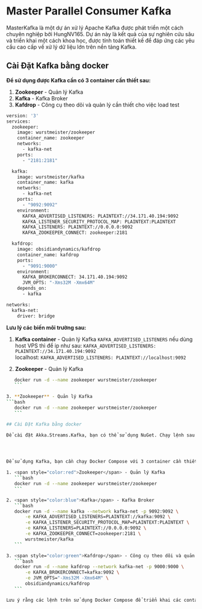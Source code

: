 # Master Parallel Consumer Kafka

MasterKafka là một dự án xử lý Apache Kafka được phát triển một cách chuyên nghiệp bởi HungNV165.
Dự án này là kết quả của sự nghiên cứu sâu và triển khai một cách khoa học, được tính toán thiết kế để đáp ứng các yêu cầu cao cấp về xử lý dữ liệu lớn trên nền tảng Kafka.


## Cài Đặt Kafka bằng docker

**Để sử dụng được Kafka cần có 3 container cần thiết sau:**   

1. **Zookeeper** - Quản lý Kafka
2. **Kafka** - Kafka Broker
3. **Kafdrop** - Công cụ theo dõi và quản lý cần thiết cho việc load test


```bash
version: '3'
services:
  zookeeper:
    image: wurstmeister/zookeeper
    container_name: zookeeper
    networks:
      - kafka-net
    ports:
      - "2181:2181"

  kafka:
    image: wurstmeister/kafka
    container_name: kafka
    networks:
      - kafka-net
    ports:
      - "9092:9092"
    environment:
      KAFKA_ADVERTISED_LISTENERS: PLAINTEXT://34.171.40.194:9092
      KAFKA_LISTENER_SECURITY_PROTOCOL_MAP: PLAINTEXT:PLAINTEXT
      KAFKA_LISTENERS: PLAINTEXT://0.0.0.0:9092
      KAFKA_ZOOKEEPER_CONNECT: zookeeper:2181

  kafdrop:
    image: obsidiandynamics/kafdrop
    container_name: kafdrop
    ports:
      - "9091:9000"
    environment:
      KAFKA_BROKERCONNECT: 34.171.40.194:9092
      JVM_OPTS: "-Xms32M -Xmx64M"
    depends_on:
      - kafka

networks:
  kafka-net:
    driver: bridge

```
**Lưu lý các biến môi trường sau:**   

1. **Kafka container** - Quản lý Kafka
 `KAFKA_ADVERTISED_LISTENERS` nếu dùng host VPS thì để ip như sau:
 `KAFKA_ADVERTISED_LISTENERS: PLAINTEXT://34.171.40.194:9092`  
 localhost: `KAFKA_ADVERTISED_LISTENERS: PLAINTEXT://localhost:9092`
 
2. **Zookeeper** - Quản lý Kafka
 ```bash
    docker run -d --name zookeeper wurstmeister/zookeeper
    ```
	
3. **Zookeeper** - Quản lý Kafka
 ```bash
    docker run -d --name zookeeper wurstmeister/zookeeper
    ```

## Cài Đặt Kafka bằng docker

Để cài đặt Akka.Streams.Kafka, bạn có thể sử dụng NuGet. Chạy lệnh sau trong Package Manager Console:




Để sử dụng Kafka, bạn cần chạy Docker Compose với 3 container cần thiết:

1. <span style="color:red">Zookeeper</span> - Quản lý Kafka
    ```bash
    docker run -d --name zookeeper wurstmeister/zookeeper
    ```

2. <span style="color:blue">Kafka</span> - Kafka Broker
    ```bash
    docker run -d --name kafka --network kafka-net -p 9092:9092 \
        -e KAFKA_ADVERTISED_LISTENERS=PLAINTEXT://kafka:9092 \
        -e KAFKA_LISTENER_SECURITY_PROTOCOL_MAP=PLAINTEXT:PLAINTEXT \
        -e KAFKA_LISTENERS=PLAINTEXT://0.0.0.0:9092 \
        -e KAFKA_ZOOKEEPER_CONNECT=zookeeper:2181 \
        wurstmeister/kafka
    ```

3. <span style="color:green">Kafdrop</span> - Công cụ theo dõi và quản lý, khá cần thiết cho việc load test
    ```bash
    docker run -d --name kafdrop --network kafka-net -p 9000:9000 \
        -e KAFKA_BROKERCONNECT=kafka:9092 \
        -e JVM_OPTS="-Xms32M -Xmx64M" \
        obsidiandynamics/kafdrop
    ```

Lưu ý rằng các lệnh trên sử dụng Docker Compose để triển khai các container. Đảm bảo bạn đã cài đặt Docker và Docker Compose trước khi chạy các lệnh trên.
